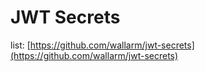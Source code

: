 # JWT Secrets

list: [https://github.com/wallarm/jwt-secrets](https://github.com/wallarm/jwt-secrets)
